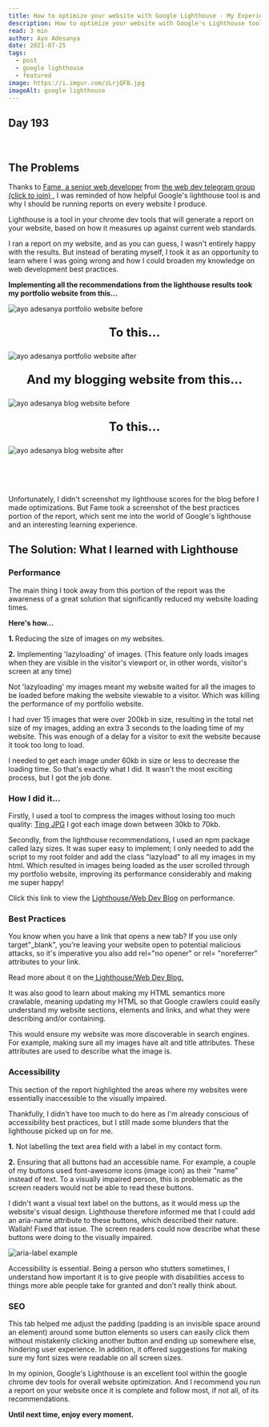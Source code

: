 ```yaml
---
title: How to optimize your website with Google Lighthouse - My Experience
description: How to optimize your website with Google's Lighthouse tool.
read: 3 min
author: Ayo Adesanya
date: 2021-07-25
tags:
  - post
  - google lighthouse
  - featured
image: https://i.imgur.com/zLrjQFB.jpg
imageAlt: google lighthouse
---
```


<h2 class="snippet__title text-gradient article-special-case bold day">Day 193</h2><br>
<h2 class="snippet__title text-gradient article-special-case bold">The Problems </h2>

<p>Thanks to <a class="blog-link" href="https://www.linkedin.com/in/famerazak/" target="_blank" rel="noopener">Fame, a senior web developer</a> from <a class="blog-link" href="https://v1.ayoadesanya.com/#join-us" target="_blank" rel="noopener">the web dev telegram group (click to join) </a>, I was reminded of how helpful Google's lighthouse tool is and why I should be running reports on every website I produce.  </p>

<p>Lighthouse is a tool in your chrome dev tools that will generate a report on your website, based on how it measures up against current web standards.  </p>

<p>I ran a report on my website, and as you can guess, I wasn't entirely happy with the results. But instead of berating myself, I took it as an opportunity to learn where I was going wrong and how I could broaden my knowledge on web development best practices. </p>

<p><b>
 Implementing all the recommendations from the lighthouse results took my portfolio website from this…
</b></p>

<div class="image-block-2">

<img class="blog-img--2 picture" src="https://i.imgur.com/1OBGJjX.png" alt="ayo adesanya portfolio website before" title="ayo adesanya portfolio website before" />

</div>

<p style="text-align: center; font-size: 1.5rem;"> <b>To this...</b> </p>

<div class="image-block-2">

<img class="blog-img--2 picture" src="https://i.imgur.com/whLYoEP.png" alt="ayo adesanya portfolio website after" title="ayo adesanya portfolio website after" />

</div>

<p style="text-align: center; font-size: 1.5rem;"><b>And my blogging website from this...</b></p>

<div class="image-block-2">

<img class="blog-img--2 picture" style="margin: auto;" src="https://i.imgur.com/cO6SMyS.jpg?1" alt="ayo adesanya blog website before" title="ayo adesanya blog website before" />

</div>

<p style="text-align: center; font-size: 1.5rem;"> <b>To this...</b> </p>

<div class="image-block-2">

<img class="blog-img--2 picture"  src="https://i.imgur.com/wIPLtsu.png" alt="ayo adesanya blog website after" title="ayo adesanya blog website after" />

</div>

<p style="margin-top: 5rem;" >Unfortunately, I didn't screenshot my lighthouse scores for the blog before I made optimizations. But Fame took a screenshot of the best practices portion of the report, which sent me into the world of Google's lighthouse and an interesting learning experience.  </p>

<h2 class="snippet__title text-gradient article-special-case bold">The Solution: What I learned with Lighthouse</h2>

<h3>Performance</h3>

<p>The main thing I took away from this portion of the report was the awareness of a great solution that significantly reduced my website loading times.</p>

<p><b>Here's how…</b></p>

<p><b>1. </b>Reducing the size of images on my websites.</p>

<p><b>2.</b>  Implementing 'lazyloading' of images. (This feature only loads images when they are visible in the visitor's viewport or, in other words, visitor's screen at any time)
</p>

<p>Not 'lazyloading' my images meant my website waited for all the images to be loaded before making the website viewable to a visitor. Which was killing the performance of my portfolio website.  </p>

<p>I had over 15 images that were over 200kb in size, resulting in the total net size of my images, adding an extra 3 seconds to the loading time of my website. This was enough of a delay for a visitor to exit the website because it took too long to load.</p>

<p>I needed to get each image under 60kb in size or less to decrease the loading time. So that's exactly what I did. It wasn't the most exciting process, but I got the job done.</p>

<h3>How I did it...</h3>

<p>Firstly, I used a tool to compress the images without losing too much quality: <a class="blog-link" target="_blank" rel="noopener" href="https://tinyjpg.com/ ">Ting JPG</a> I got each image down between 30kb to 70kb.
</p>

<p>Secondly, from the lighthouse recommendations, I used an npm package called lazy sizes. It was super easy to implement; I only needed to add the script to my root folder and add the class "lazyload" to all my images in my html. Which resulted in images being loaded as the user scrolled through my portfolio website, improving its performance considerably and making me super happy!</p>

<p>Click this link to view the <a class="blog-link" target="_blank" rel="noopener" href="https://web.dev/use-lazysizes-to-lazyload-images/">Lighthouse/Web Dev Blog</a> on performance.</p>

<h3> Best Practices </h3>

<p>
You know when you have a link that opens a new tab? If you use only target"_blank", you're leaving your website open to potential malicious attacks, so it's imperative you also add rel="no opener" or rel= "noreferrer" attributes to your link. </p>

 <p>Read more about it on the<a class="blog-link" target="_blank" rel="noopener" href="https://web.dev/external-anchors-use-rel-noopener/"> Lighthouse/Web Dev Blog.</a></p>

<p>It was also good to learn about making my HTML semantics more crawlable, meaning updating my HTML so that Google crawlers could easily understand my website sections, elements and links, and what they were describing and/or containing. </p>

<p>This would ensure my website was more discoverable in search engines. For example, making sure all my images have alt and title attributes. These attributes are used to describe what the image is.</p>

<h3>Accessibility</h3>

<p>This section of the report highlighted the areas where my websites were essentially inaccessible to the visually impaired.</p>

<p>Thankfully, I didn't have too much to do here as I'm already conscious of accessibility best practices, but I still made some blunders that the lighthouse picked up on for me.</p>

<p><b>1.</b> Not labelling the text area field with a label in my contact form.</p>

<p><b>2.</b> Ensuring that all buttons had an accessible name. For example, a couple of my buttons used font-awesome icons (image icon) as their "name" instead of text. To a visually impaired person, this is problematic as the screen readers would not be able to read these buttons. </p>

<p>I didn't want a visual text label on the buttons, as it would mess up the website's visual design. Lighthouse therefore informed me that I could add an aria-name attribute to these buttons, which described their nature. Wallah! Fixed that issue. The screen readers could now describe what these buttons were doing to the visually impaired.</p>

<div class="image-block-2">

<img class="blog-img--2 picture" src="https://i.imgur.com/k87YPgy.png" alt="aria-label example" title="aria-label example" />

</div>

<p>Accessibility is essential. Being a person who stutters sometimes, I understand how important it is to give people with disabilities access to things more able people take for granted and don't really think about.</p>

<h3> SEO</h3>

<p>This tab helped me adjust the padding (padding is an invisible space around an element) around some button elements so users can easily click them without mistakenly clicking another button and ending up somewhere else, hindering user experience. In addition, it offered suggestions for making sure my font sizes were readable on all screen sizes.</p>

<p>In my opinion, Google's Lighthouse is an excellent tool within the google chrome dev tools for overall website optimization. And I recommend you run a report on your website once it is complete and follow most, if not all, of its recommendations.</p>

<p><b>Until next time, enjoy every moment.</b></p>
